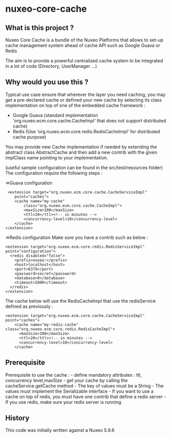 nuxeo-core-cache
=========================

## What is this project ?

Nuxeo Core Cache is a bundle of the Nuxeo Platforms that allows to set-up cache management system ahead of cache API such as Google Guava or Redis

The aim is to provide a powerful centralized cache system to be integrated in a lot of code (Directory, UserManager ...) 

## Why would you use this ?


Typical use case ensure that wherever the layer you need caching, you may get a pre-declared cache or defined your new cache by selecting its class implementation on top of one of the embedded cache framework :
 - Google Guava (standard implementation 'org.nuxeo.ecm.core.cache.CacheImpl' that does not support distributed cache)
 - Redis (Use 'org.nuxeo.ecm.core.redis.RedisCacheImpl' for distributed cache purpose)

You may provide new Cache implementation if needed by extending the abstract class AbstractCache and then add a new contrib with the given implClass name pointing to your implementation.

(useful sample configuration can be found in the src/test/resources folder)
The configuration require the following steps :
    
  =>Guava configuration
     
     <extension target="org.nuxeo.ecm.core.cache.CacheServiceImpl"
		point="caches">
		<cache name="my-cache"
			class="org.nuxeo.ecm.core.cache.CacheImpl">
			<maxSize>100</maxSize>
			<ttl>20</ttl><!-- in minutes -->
			<concurrency-level>10</concurrency-level>
		</cache>
	</extension>
      
  
  =>Redis configuration
      Make sure you have a contrib such as below :
      
    <extension target="org.nuxeo.ecm.core.redis.RedisServiceImpl" point="configuration">
      <redis disabled="false">
        <prefix>nuxeo:</prefix>
        <host>localhost</host>
        <port>6379</port>
        <password>secret</password>
        <database>0</database>
        <timeout>2000</timeout>
      </redis>
    </extension>

   The cache below will use the RedisCacheImpl that use the redisService defined as previously :

    <extension target="org.nuxeo.ecm.core.cache.CacheServiceImpl" point="caches">
	    <cache name="my-redis-cache" class="org.nuxeo.ecm.core.redis.RedisCacheImpl">
    	  <maxSize>100</maxSize>
      	  <ttl>20</ttl><!-- in minutes -->
      	  <concurrency-level>10</concurrency-level>
    	</cache>
  </extension>
  
## Prerequisite 
Prerequisite to use the cache :
	- define mandatory attributes : ttl, concurrency level,maxSize
	- get your cache by calling the cacheService.getCache method
	- The key of values must be a String
	- The values must implement the Serializable interface
	- If you want to use a cache on top of redis, you must have one contrib that define a redis server
	- If you use redis, make sure your redis server is running


## History

This code was initially written against a Nuxeo 5.9.6 



